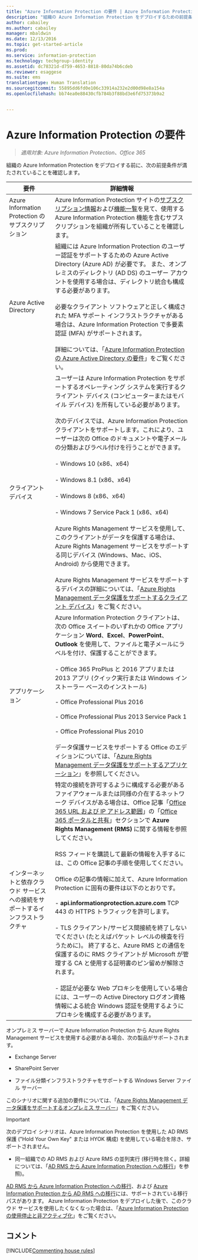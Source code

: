 ```yaml
---
title: "Azure Information Protection の要件 | Azure Information Protection"
description: "組織の Azure Information Protection をデプロイするための前提条件を特定します。"
author: cabailey
ms.author: cabailey
manager: mbaldwin
ms.date: 12/13/2016
ms.topic: get-started-article
ms.prod: 
ms.service: information-protection
ms.technology: techgroup-identity
ms.assetid: dc78321d-d759-4653-8818-80da74b6cdeb
ms.reviewer: esaggese
ms.suite: ems
translationtype: Human Translation
ms.sourcegitcommit: 55895dd6fd0e106c33914a232e2d00d98e8a154a
ms.openlocfilehash: bb74ea0e88430cfb784b3f88bd3e6fd75373b9a2


---
```


# <a name="requirements-for-azure-information-protection"></a>Azure Information Protection の要件

>*適用対象: Azure Information Protection、Office 365*

組織の Azure Information Protection をデプロイする前に、次の前提条件が満たされていることを確認します。 

|要件|詳細情報|
|---------------|--------------------|
|Azure Information Protection のサブスクリプション|Azure Information Protection サイトの[サブスクリプション情報](https://www.microsoft.com/en-us/cloud-platform/azure-information-protection-pricing)および[機能一覧](https://www.microsoft.com/en-us/cloud-platform/azure-information-protection-features)を見て、使用する Azure Information Protection 機能を含むサブスクリプションを組織が所有していることを確認します。|
|Azure Active Directory|組織には Azure Information Protection のユーザー認証をサポートするための Azure Active Directory (Azure AD) が必要です。 また、オンプレミスのディレクトリ (AD DS) のユーザー アカウントを使用する場合は、ディレクトリ統合も構成する必要があります。<br /><br />必要なクライアント ソフトウェアと正しく構成された MFA サポート インフラストラクチャがある場合は、Azure Information Protection で多要素認証 (MFA) がサポートされます。<br /><br />詳細については、「[Azure Information Protection の Azure Active Directory の要件](requirements-azure-ad.md)」をご覧ください。|
|クライアント デバイス|ユーザーは Azure Information Protection をサポートするオペレーティング システムを実行するクライアント デバイス (コンピューターまたはモバイル デバイス) を所有している必要があります。<br /><br />次のデバイスでは、Azure Information Protection クライアントをサポートします。これにより、ユーザーは次の Office のドキュメントや電子メールの分類およびラベル付けを行うことができます。<br /><br />- Windows 10 (x86、x64)<br /><br />- Windows 8.1 (x86、x64)<br /><br />- Windows 8 (x86、x64)<br /><br />- Windows 7 Service Pack 1 (x86、x64)<br /><br />Azure Rights Management サービスを使用して、このクライアントがデータを保護する場合は、Azure Rights Management サービスをサポートする同じデバイス (Windows、Mac、iOS、Android) から使用できます。 <br /><br />Azure Rights Management サービスをサポートするデバイスの詳細については、「[Azure Rights Management データ保護をサポートするクライアント デバイス](../get-started/requirements-client-devices.md)」をご覧ください。|
|アプリケーション|Azure Information Protection クライアントは、次の Office スイートのいずれかの Office アプリケーション **Word**、**Excel**、**PowerPoint**、**Outlook** を使用して、ファイルと電子メールにラベルを付け、保護することができます。<br /><br /> - Office 365 ProPlus と 2016 アプリまたは 2013 アプリ (クイック実行または Windows インストーラー ベースのインストール)<br /><br />- Office Professional Plus 2016<br /><br />- Office Professional Plus 2013 Service Pack 1<br /><br />- Office Professional Plus 2010<br /><br />データ保護サービスをサポートする Office のエディションについては、「[Azure Rights Management データ保護をサポートするアプリケーション](requirements-applications.md)」を参照してください。|
|インターネットと依存クラウド サービスへの接続をサポートするインフラストラクチャ|特定の接続を許可するように構成する必要があるファイアウォールまたは同様の介在するネットワーク デバイスがある場合は、Office 記事「[Office 365 URL および IP アドレス範囲](https://support.office.com/en-US/article/Office-365-URLs-and-IP-address-ranges-8548a211-3fe7-47cb-abb1-355ea5aa88a2)」の「[Office 365 ポータルと共有](https://support.office.com/en-us/article/Office-365-URLs-and-IP-address-ranges-8548a211-3fe7-47cb-abb1-355ea5aa88a2?ui=en-US&rs=en-US&ad=US#bkmk_portal-identity)」セクションで **Azure Rights Management (RMS)** に関する情報を参照してください。<br /><br />RSS フィードを購読して最新の情報を入手するには、この Office 記事の手順を使用してください。<br /><br />Office の記事の情報に加えて、Azure Information Protection に固有の要件は以下のとおりです。<br /><br />- **api.informationprotection.azure.com** TCP 443 の HTTPS トラフィックを許可します。<br /><br />- TLS クライアント/サービス間接続を終了しないでください (たとえばパケット レベルの検査を行うために)。 終了すると、Azure RMS との通信を保護するのに RMS クライアントが Microsoft が管理する CA と使用する証明書のピン留めが解除されます。<br /><br />- 認証が必要な Web プロキシを使用している場合には、ユーザーの Active Directory ログオン資格情報による統合 Windows 認証を使用するようにプロキシを構成する必要があります。|

オンプレミス サーバーで Azure Information Protection から Azure Rights Management サービスを使用する必要がある場合、次の製品がサポートされます。

-   Exchange Server

-   SharePoint Server

-   ファイル分類インフラストラクチャをサポートする Windows Server ファイル サーバー

このシナリオに関する追加の要件については、「[Azure Rights Management データ保護をサポートするオンプレミス サーバー](requirements-servers.md)」をご覧ください。

> [!IMPORTANT]
> 次のデプロイ シナリオは、Azure Information Protection を使用した AD RMS 保護 ("Hold Your Own Key" または HYOK 構成) を使用している場合を除き、サポートされません。
> 
> -   同一組織での AD RMS および Azure RMS の並列実行 (移行時を除く。詳細については、「[AD RMS から Azure Information Protection への移行](../plan-design/migrate-from-ad-rms-to-azure-rms.md)」を参照)。
> 
> [AD RMS から Azure Information Protection への移行](http://technet.microsoft.com/library/Dn858447.aspx)、および [Azure Information Protection から AD RMS への移行](http://msdn.microsoft.com/library/azure/dn629429.aspx)には、サポートされている移行パスがあります。 Azure Information Protection をデプロイした後で、このクラウド サービスを使用したくなくなった場合は、「[Azure Information Protection の使用停止と非アクティブ化](../deploy-use/decommission-deactivate.md)」をご覧ください。

## <a name="comments"></a>コメント

[!INCLUDE[Commenting house rules](../includes/houserules.md)]





<!--HONumber=Dec16_HO2-->


